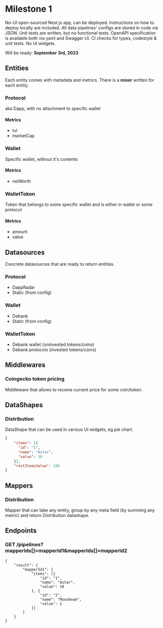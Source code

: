 # Milestone 1
No-UI open-sourced Nest.js app, can be deployed.
Instructions on how to deploy locally are included.
All data pipelines' configs are stored in code via JSON.
Unit tests are written, but no functional tests.
OpenAPI specification is available both via yaml and Swagger UI.
CI checks for types, codestyle & unit tests.
No UI widgets.

Will be ready: **September 3rd, 2023**

## Entities
Each entity comes with metadata and metrics. There is a **mixer** written for each entity.

### Protocol
aka Dapp, with no attachment to specific wallet
#### Metrics
- tvl
- marketCap

### Wallet
Specific wallet, without it's contents
#### Metrics
- netWorth

### WalletToken
Token that belongs to some specific wallet and is either in wallet or some protocol
#### Metrics
- amount
- value

## Datasources
Concrete datasources that are ready to return entities.
### Protocol
- DappRadar
- Static (from config)

### Wallet
- Debank
- Static (from config)

### WalletToken
- Debank wallet (uninvested tokens/coins)
- Debank protocols (invested tokens/coins)

## Middlewares
### Coingecko token pricing
Middleware that allows to receive current price for some coin/token.

## DataShapes
### Distribution
DataShape that can be used in various UI widgets, eg pie chart.
```json
{
    "items": [{
      "id": "1",
      "name": "Astar",
      "value": 10
    }],
    "restItemsValue": 100
}
```

## Mappers
### Distribution
Mapper that can take any entity, group by any meta field (by summing any metric) and return Distribution datashape. 

## Endpoints
### GET /pipelines?mapperIds[]=mapperId1&mapperIds[]=mapperId2
```(json)
{
    "result": {
        "mapperId1": {
            "items": [{
                "id": "1",
                "name": "Astar",
                "value": 10
            }, {
                "id": "2",
                "name": "Moonbeam",
                "value": 1
            }]
        }
    }
}
```
